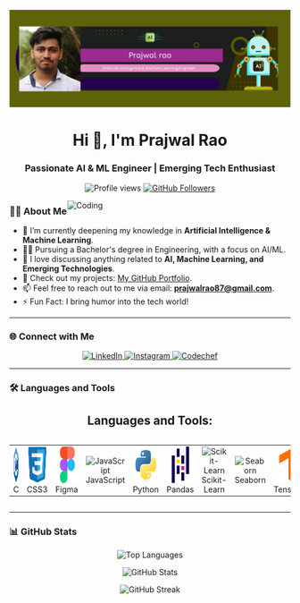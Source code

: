 ![Logo](https://github.com/prajwalrao87/prajwalrao87/blob/main/Prajwal%20rao.png)

<h1 align="center">Hi 👋, I'm Prajwal Rao</h1>
<h3 align="center">Passionate AI & ML Engineer | Emerging Tech Enthusiast</h3>

<p align="center">
  <img src="https://komarev.com/ghpvc/?username=prajwalrao87&label=Profile%20views&color=0e75b6&style=flat" alt="Profile views" /> 
  <a href="https://github.com/prajwalrao87?tab=followers">
    <img src="https://img.shields.io/github/followers/prajwalrao87?label=Followers&style=social" alt="GitHub Followers" />
  </a>
</p>

<img align="right" alt="Coding" width="400" src="https://user-images.githubusercontent.com/74038190/235224431-e8c8c12e-6826-47f1-89fb-2ddad83b3abf.gif">

### 👨‍💻 About Me

- 🌱 I’m currently deepening my knowledge in **Artificial Intelligence & Machine Learning**.
- 👨‍🎓 Pursuing a Bachelor's degree in Engineering, with a focus on AI/ML.
- 💬 I love discussing anything related to **AI, Machine Learning, and Emerging Technologies**.
- 📁 Check out my projects: [My GitHub Portfolio](https://github.com/prajwalrao87).
- 📫 Feel free to reach out to me via email: **prajwalrao87@gmail.com**.
- ⚡ Fun Fact: I bring humor into the tech world!

---

### 🌐 Connect with Me

<p align="center">
  <a href="https://www.linkedin.com/in/prajwal-rao-a09198226" target="_blank">
    <img src="https://img.shields.io/badge/LinkedIn-%230077B5.svg?style=for-the-badge&logo=linkedin&logoColor=white" alt="LinkedIn"/>
  </a>
  <a href="https://www.instagram.com/prajwal_raoo/" target="_blank">
    <img src="https://img.shields.io/badge/Instagram-%23E4405F.svg?style=for-the-badge&logo=instagram&logoColor=white" alt="Instagram"/>
  </a>
  <a href="https://www.codechef.com/users/prajwal_445" target="_blank">
    <img src="https://img.shields.io/badge/Codechef-%23964B00.svg?style=for-the-badge&logo=codechef&logoColor=white" alt="Codechef"/>
  </a>
</p>

---

### 🛠️ Languages and Tools

<h2 align="center">Languages and Tools:</h2>
<div style="display: flex; align-items: flex-start; justify-content: center;">
  <table align="center">
    <tr>
      <td align="center" width="96">
          <img src="https://raw.githubusercontent.com/devicons/devicon/master/icons/c/c-original.svg" alt="C" width="65" height="65" />
        <br>C
      </td>
      <td align="center" width="96">
          <img src="https://raw.githubusercontent.com/devicons/devicon/master/icons/css3/css3-original.svg" alt="CSS3" width="65" height="65" />
        <br>CSS3
      </td>
      <td align="center" width="96">
          <img src="https://raw.githubusercontent.com/devicons/devicon/master/icons/figma/figma-original.svg" alt="Figma" width="65" height="65" />
        <br>Figma
      </td>
      <td align="center" width="96">
          <img src="https://techstack-generator.vercel.app/js-icon.svg" alt="JavaScript" width="65" height="65" />
        <br>JavaScript
      </td>
      <td align="center" width="96">
          <img src="https://raw.githubusercontent.com/devicons/devicon/master/icons/python/python-original.svg" alt="Python" width="65" height="65" />
        <br>Python
      </td>
      <td align="center" width="96">
          <img src="https://raw.githubusercontent.com/devicons/devicon/master/icons/pandas/pandas-original.svg" alt="Pandas" width="65" height="65" />
        <br>Pandas
      </td>
      <td align="center" width="96">
          <img src="https://upload.wikimedia.org/wikipedia/commons/0/05/Scikit_learn_logo_small.svg" alt="Scikit-Learn" width="65" height="65" />
        <br>Scikit-Learn
      </td>
      <td align="center" width="96">
          <img src="https://seaborn.pydata.org/_static/logo-wide-lightbg.svg" alt="Seaborn" width="65" height="65" />
        <br>Seaborn
      </td>
      <td align="center" width="96">
          <img src="https://raw.githubusercontent.com/devicons/devicon/master/icons/tensorflow/tensorflow-original.svg" alt="TensorFlow" width="65" height="65" />
        <br>TensorFlow
      </td>              
    </tr>
  </table>
</div>





---

### 📊 GitHub Stats

<p align="center">
  <img src="https://github-readme-stats.vercel.app/api/top-langs?username=prajwalrao87&show_icons=true&locale=en&layout=compact&theme=radical" alt="Top Languages" />
</p>

<p align="center">
  <img src="https://github-readme-stats.vercel.app/api?username=prajwalrao87&show_icons=true&locale=en&theme=radical" alt="GitHub Stats" />
</p>

<p align="center">
  <img src="https://github-readme-streak-stats.herokuapp.com/?user=prajwalrao87&theme=radical" alt="GitHub Streak" />
</p>
